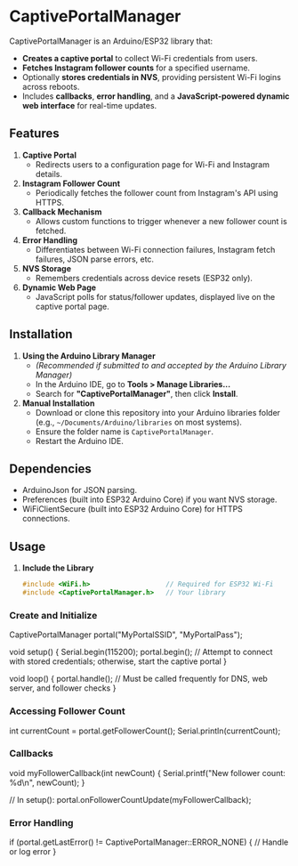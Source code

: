 # CaptivePortalManager

CaptivePortalManager is an Arduino/ESP32 library that:
- **Creates a captive portal** to collect Wi-Fi credentials from users.
- **Fetches Instagram follower counts** for a specified username.
- Optionally **stores credentials in NVS**, providing persistent Wi-Fi logins across reboots.
- Includes **callbacks**, **error handling**, and a **JavaScript-powered dynamic web interface** for real-time updates.

## Features

1. **Captive Portal**  
   - Redirects users to a configuration page for Wi-Fi and Instagram details.
2. **Instagram Follower Count**  
   - Periodically fetches the follower count from Instagram's API using HTTPS.
3. **Callback Mechanism**  
   - Allows custom functions to trigger whenever a new follower count is fetched.
4. **Error Handling**  
   - Differentiates between Wi-Fi connection failures, Instagram fetch failures, JSON parse errors, etc.
5. **NVS Storage**  
   - Remembers credentials across device resets (ESP32 only).
6. **Dynamic Web Page**  
   - JavaScript polls for status/follower updates, displayed live on the captive portal page.

## Installation

1. **Using the Arduino Library Manager**  
   - *(Recommended if submitted to and accepted by the Arduino Library Manager)*  
   - In the Arduino IDE, go to **Tools > Manage Libraries...**  
   - Search for **"CaptivePortalManager"**, then click **Install**.
2. **Manual Installation**  
   - Download or clone this repository into your Arduino libraries folder (e.g., `~/Documents/Arduino/libraries` on most systems).  
   - Ensure the folder name is `CaptivePortalManager`.  
   - Restart the Arduino IDE.



## Dependencies

- ArduinoJson for JSON parsing.
- Preferences (built into ESP32 Arduino Core) if you want NVS storage.
- WiFiClientSecure (built into ESP32 Arduino Core) for HTTPS connections.

## Usage

1. **Include the Library**
   ```cpp
   #include <WiFi.h>                   // Required for ESP32 Wi-Fi
   #include <CaptivePortalManager.h>   // Your library

### Create and Initialize

CaptivePortalManager portal("MyPortalSSID", "MyPortalPass");

void setup() {
  Serial.begin(115200);
  portal.begin();  // Attempt to connect with stored credentials; otherwise, start the captive portal
}

void loop() {
  portal.handle(); // Must be called frequently for DNS, web server, and follower checks
}

### Accessing Follower Count

int currentCount = portal.getFollowerCount();
Serial.println(currentCount);

### Callbacks

void myFollowerCallback(int newCount) {
  Serial.printf("New follower count: %d\n", newCount);
}

// In setup():
portal.onFollowerCountUpdate(myFollowerCallback);


### Error Handling
if (portal.getLastError() != CaptivePortalManager::ERROR_NONE) {
  // Handle or log error
}

